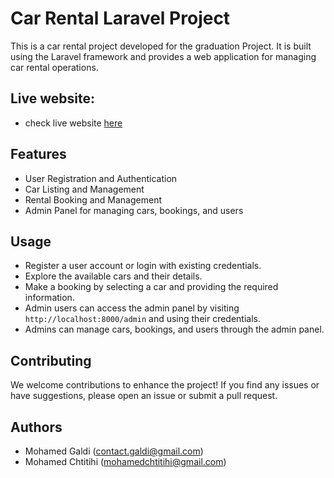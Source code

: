 # Car Rental Laravel Project

This is a car rental project developed for the graduation Project. It is built using the Laravel framework and provides a web application for managing car rental operations.

## Live website:

- check live website [here](https://realrentcar.galdi.dev/)

## Features

-   User Registration and Authentication
-   Car Listing and Management
-   Rental Booking and Management
-   Admin Panel for managing cars, bookings, and users


## Usage

-   Register a user account or login with existing credentials.
-   Explore the available cars and their details.
-   Make a booking by selecting a car and providing the required information.
-   Admin users can access the admin panel by visiting `http://localhost:8000/admin` and using their credentials.
-   Admins can manage cars, bookings, and users through the admin panel.

## Contributing

We welcome contributions to enhance the project! If you find any issues or have suggestions, please open an issue or submit a pull request.

## Authors

-   Mohamed Galdi (contact.galdi@gmail.com)
-   Mohamed Chtitihi (mohamedchtitihi@gmail.com)
